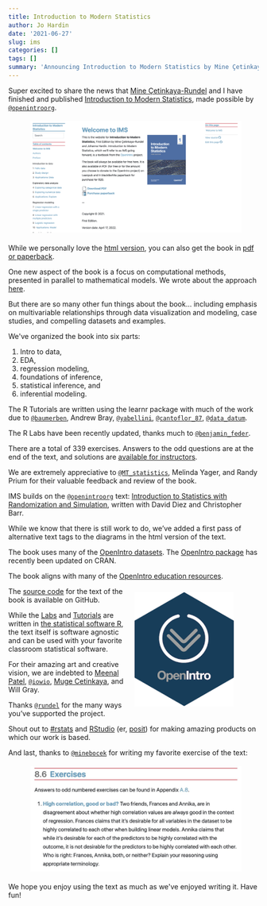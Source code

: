 ```yaml
---
title: Introduction to Modern Statistics
author: Jo Hardin
date: '2021-06-27'
slug: ims
categories: []
tags: []
summary: 'Announcing Introduction to Modern Statistics by Mine Çetinkaya-Rundel and Jo Hardin'
---
```



Super excited to share the news that <a href = "https://twitter.com/minebocek" target = "_blank">Mine Çetinkaya-Rundel</a> and I have finished and published <a href = "https://openintro-ims.netlify.app/" target = "_blank">Introduction to Modern Statistics</a>, made possible by <a href = "https://twitter.com/openintroorg" target = "_blank">`@openintroorg`</a>.


 <figure>
<img style = "padding: 5px;" alt = 'hrdag' width='700' src='ims-online.png' />
</figure>

While we personally love the <a href = "https://openintro-ims.netlify.app/" target = "_blank">html version</a>, you can also get the book in <a href = "https://openintro.org/book/ims/" target = "_blank">pdf or paperback</a>.


One new aspect of the book is a focus on computational methods, presented in parallel to mathematical models.  We wrote about the approach <a href = "https://openintro.org/blog/article/2021-06-27-computational-and-mathematical-models-in-introductory-statistics/" target = "_blank">here</a>.

But there are so many other fun things about the book...  including emphasis on multivariable relationships through data visualization and modeling, case studies, and compelling datasets and examples.

We've organized the book into six parts: 
1. Intro to data, 
2. EDA, 
3. regression modeling, 
4. foundations of inference, 
5. statistical inference, and 
6. inferential modeling.

The R Tutorials are written using the learnr package with much of the work due to <a href = "https://twitter.com/baumerben" target = "_blank">`@baumerben`</a>, Andrew Bray, <a href = "https://twitter.com/yabellini" target = "_blank">`@yabellini`</a>, <a href = "https://twitter.com/cantoflor_87" target = "_blank">`@cantoflor_87`</a>, <a href = "https://twitter.com/data_datum" target = "_blank">`@data_datum`</a>.


The R Labs have been recently updated, thanks much to <a href = "https://twitter.com/benjamin_feder" target = "_blank">`@benjamin_feder`</a>.


There are a total of 339 exercises.  Answers to the odd questions are at the end of the text, and solutions are <a href = "https://openintro.org/teachers/" target = "_blank">available for instructors</a>.


We are extremely appreciative to <a href = "https://twitter.com/MT_statistics" target = "_blank">`@MT_statistics`</a>, Melinda Yager, and Randy Prium for their valuable feedback and review of the book.

IMS builds on the <a href = "https://twitter.com/openintroorg" target = "_blank">`@openintroorg`</a>
 text: <a href = "https://www.openintro.org/book/isrs/" target = "_blank">Introduction to Statistics with Randomization and Simulation</a>, written with David Diez and Christopher Barr.
 
While we know that there is still work to do, we’ve added a first pass of alternative text tags to the diagrams in the html version of the text.
 
The book uses many of the <a href = "https://www.openintro.org/data/" target = "_blank">OpenIntro datasets</a>.  The <a href = "https://github.com/OpenIntroStat/openintro" target = "_blank">OpenIntro package</a> has recently been updated on CRAN.


The book aligns with many of the <a href = "https://openintro.org/book/ims/" target = "_blank">OpenIntro education resources</a>. 


 <figure>
<img style = "padding: 10px;float: right;" alt = 'hrdag' width='200' src='openintro.png' />
</figure>

The <a href = "https://github.com/openintrostat/ims" target = "_blank">source code</a> for the text of the book is available on GitHub.

While the <a href = "http://openintrostat.github.io/oilabs-tidy/" target = "_blank">Labs</a> and <a href = "https://openintrostat.github.io/ims-tutorials/" target = "_blank">Tutorials</a> are written in <a href = "https://www.r-project.org/" target = "_blank">the statistical software R</a>, the text itself is software agnostic and can be used with your favorite classroom statistical software.

For their amazing art and creative vision, we are indebted to <a href = "https://meenalpatelstudio.com" target = "_blank">Meenal Patel</a>, <a href = "https://twitter.com/iowio" target = "_blank">`@iowio`</a>, <a href = "https://muge.fr" target = "_blank">Muge Cetinkaya</a>, and Will Gray.
 
Thanks <a href = "https://twitter.com/rundel" target = "_blank">`@rundel`</a> for the many ways you’ve supported the project.
 
Shout out to <a href = "https://www.r-project.org/" target = "_blank">#rstats</a> and 
<a href = "https://www.rstudio.com/" target = "_blank">RStudio</a> (er, <a href = "https://posit.co/" target = "_blank">posit</a>) for making amazing products on which our work is based.
 
And last, thanks to <a href = "https://twitter.com/minebocek" target = "_blank">`@minebocek`</a> for writing my favorite exercise of the text:
 
 <figure>
<img style = "padding: 5px;" alt = 'hrdag' width='700' src='FandA.jpeg' />
</figure>
 
We hope you enjoy using the text as much as we've enjoyed writing it.  Have fun!







